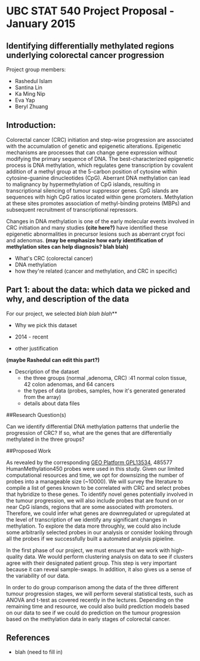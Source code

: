 
UBC STAT 540 Project Proposal - January 2015
================================================
Identifying differentially methylated regions underlying colorectal cancer progression
----------------

Project group members:
* Rashedul Islam
* Santina Lin
* Ka Ming Nip
* Eva Yap
* Beryl Zhuang

## Introduction: 
Colorectal cancer (CRC) initiation and step-wise progression are associated with the accumulation of genetic and epigenetic alterations. Epigenetic mechanisms are processes that can change gene expression without modifying the primary sequence of DNA. The best-characterized epigenetic process is DNA methylation, which regulates gene transcription by covalent addition of a methyl group at the 5-carbon position of cytosine within cytosine-guanine dinucleotides (CpG). Aberrant DNA methylation can lead to malignancy by hypermethylation of CpG islands, resulting in transcriptional silencing of tumour suppressor genes. CpG islands are sequences with high CpG ratios located within gene promoters. Methylation at these sites promotes association of methyl-binding proteins (MBPs) and subsequent recruitment of transcriptional repressors.

Changes in DNA methylation is one of the early molecular events involved in CRC initiation and many studies __(cite here?)__ have identified these epigenetic abnormalities in precursor lesions such as aberrant crypt foci and adenomas. __(may be emphasize how early identification of methylation sites can help diagnosis? blah blah)__

* What's CRC (colorectal cancer) 
* DNA methylation
* how they're related (cancer and methylation, and CRC in specific)

## Part 1: about the data: which data we picked and why, and description of the data
For our project, we selected *blah blah blah***

* Why we pick this dataset 
- 2014 - recent 
* other justification 

__(maybe Rashedul can edit this part?)__

* Description of the dataset 
    - the three groups (normal ,adenoma, CRC) :41 normal colon tissue, 42 colon adenomas,
and 64 cancers
    - the types of data (probes, samples,  how it's generated generated from the array) 
    - details about data files 

##Research Question(s)

Can we identify differential DNA methylation patterns that underlie the progression of CRC? If so, what are the genes that are differentially methylated in the three groups?

##Proposed Work

As revealed by the corresponding [GEO Platform GPL13534](http://www.ncbi.nlm.nih.gov/geo/query/acc.cgi?acc=GPL13534 "Platform GPL13534"), 485577 HumanMethylation450 probes were used in this study. Given our limited computational resources and time, we opt for downsizing the number of probes into a manageable size (~10000). We will survey the literature to compile a list of genes known to be correlated with CRC and select probes that hybridize to these genes. To identify novel genes potentially involved in the tumour progression, we will also include probes that are found on or near CpG islands, regions that are some associated with promoters. Therefore, we could infer what genes are downregulated or upregulated at the level of transcription of we identify any significant changes in methylation. To explore the data more throughly, we could also include some arbitrarily selected probes in our analysis or consider looking through all the probes if we successfully built a automated analysis pipieline. 

In the first phase of our project, we must ensure that we work with high-quality data. We would perform clustering analysis on data to see if clusters agree with their designated patient group. This step is very important because it can reveal sample-swaps. In addition, it also gives us a sense of the variability of our data. 

In order to do group comparison among the data of the three different tumour progression stages, we will perform several statistical tests, such as ANOVA and t-test as covered recently in the lectures. Depending on the remaining time and resource, we could also build prediction models based on our data to see if we could do prediction on the tumour progression based on the methylation data in early stages of colorectal cancer. 


## References
* blah (need to fill in)
